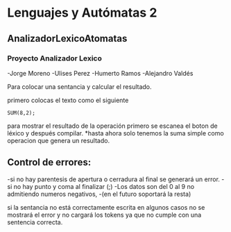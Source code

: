 # Lenguajes y Autómatas 2
## AnalizadorLexicoAtomatas
### Proyecto Analizador Lexico

-Jorge Moreno 
-Ulises Perez
-Humerto Ramos
-Alejandro Valdés

Para colocar una sentancia y calcular el resultado.

primero colocas el texto como el siguiente 
```
SUM(8,2);
```
para mostrar el resultado de la operación primero se escanea el boton de léxico y después compilar.
*hasta ahora solo tenemos la suma simple como operacion que genera un resultado.

## Control de errores:

-si no hay parentesis de apertura o cerradura al final se generará un error.
-si no hay punto y coma al finalizar (;)
-Los datos son del 0 al 9 no admitiendo numeros negativos,
-(en el futuro soportará la resta)

si la sentancia no está correctamente escrita en algunos casos no se mostrará el error y 
no cargará los tokens ya que no cumple con una sentencia correcta.
